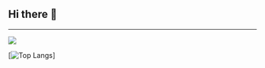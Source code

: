 ## Hi there 👋

<hr>

  ![](https://github-readme-stats.vercel.app/api?username=BernardoSilva-Coder\&include_all_commits=true\&theme=omni)
  
 
[![Top Langs](https://github-readme-stats.vercel.app/api/top-langs/?username=BernardoSilva-Coder\&layout=compact\&theme=omni)]
